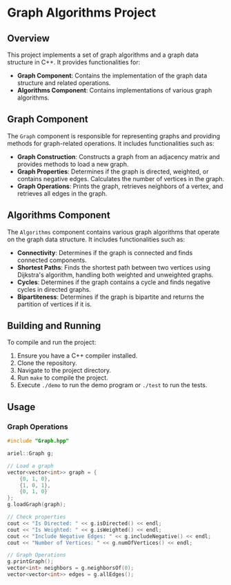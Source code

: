 # Graph Algorithms Project

## Overview

This project implements a set of graph algorithms and a graph data structure in C++. It provides functionalities for:

- **Graph Component**: Contains the implementation of the graph data structure and related operations.
- **Algorithms Component**: Contains implementations of various graph algorithms.

## Graph Component

The `Graph` component is responsible for representing graphs and providing methods for graph-related operations. It includes functionalities such as:

- **Graph Construction**: Constructs a graph from an adjacency matrix and provides methods to load a new graph.
- **Graph Properties**: Determines if the graph is directed, weighted, or contains negative edges. Calculates the number of vertices in the graph.
- **Graph Operations**: Prints the graph, retrieves neighbors of a vertex, and retrieves all edges in the graph.

## Algorithms Component

The `Algorithms` component contains various graph algorithms that operate on the graph data structure. It includes functionalities such as:

- **Connectivity**: Determines if the graph is connected and finds connected components.
- **Shortest Paths**: Finds the shortest path between two vertices using Dijkstra's algorithm, handling both weighted and unweighted graphs.
- **Cycles**: Determines if the graph contains a cycle and finds negative cycles in directed graphs.
- **Bipartiteness**: Determines if the graph is bipartite and returns the partition of vertices if it is.

## Building and Running

To compile and run the project:

1. Ensure you have a C++ compiler installed.
2. Clone the repository.
3. Navigate to the project directory.
4. Run `make` to compile the project.
5. Execute `./demo` to run the demo program or `./test` to run the tests.

## Usage

### Graph Operations

```cpp
#include "Graph.hpp"

ariel::Graph g;

// Load a graph
vector<vector<int>> graph = {
    {0, 1, 0},
    {1, 0, 1},
    {0, 1, 0}
};
g.loadGraph(graph);

// Check properties
cout << "Is Directed: " << g.isDirected() << endl;
cout << "Is Weighted: " << g.isWeighted() << endl;
cout << "Include Negative Edges: " << g.includeNegative() << endl;
cout << "Number of Vertices: " << g.numOfVertices() << endl;

// Graph Operations
g.printGraph();
vector<int> neighbors = g.neighborsOf(0);
vector<vector<int>> edges = g.allEdges();
